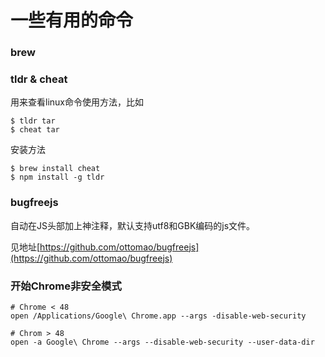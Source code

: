 # 一些有用的命令

### brew

### tldr & cheat

用来查看linux命令使用方法，比如

```shell
$ tldr tar
$ cheat tar
```

安装方法

```shell
$ brew install cheat
$ npm install -g tldr
```

### bugfreejs

自动在JS头部加上神注释，默认支持utf8和GBK编码的js文件。

见地址[https://github.com/ottomao/bugfreejs](https://github.com/ottomao/bugfreejs)

### 开始Chrome非安全模式

```shell
# Chrome < 48
open /Applications/Google\ Chrome.app --args -disable-web-security

# Chrom > 48
open -a Google\ Chrome --args --disable-web-security --user-data-dir
```
